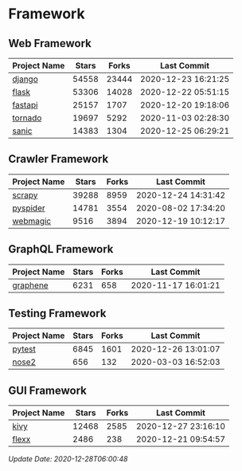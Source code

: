 # Framework

## Web Framework
| Project Name | Stars | Forks | Last Commit |
| ------------ | ----- | ----- | ----------- |
| [django](https://github.com/django/django) | 54558 | 23444 | 2020-12-23 16:21:25 |
| [flask](https://github.com/pallets/flask) | 53306 | 14028 | 2020-12-22 05:51:15 |
| [fastapi](https://github.com/tiangolo/fastapi) | 25157 | 1707 | 2020-12-20 19:18:06 |
| [tornado](https://github.com/tornadoweb/tornado) | 19697 | 5292 | 2020-11-03 02:28:30 |
| [sanic](https://github.com/huge-success/sanic) | 14383 | 1304 | 2020-12-25 06:29:21 |

## Crawler Framework
| Project Name | Stars | Forks | Last Commit |
| ------------ | ----- | ----- | ----------- |
| [scrapy](https://github.com/scrapy/scrapy) | 39288 | 8959 | 2020-12-24 14:31:42 |
| [pyspider](https://github.com/binux/pyspider) | 14781 | 3554 | 2020-08-02 17:34:20 |
| [webmagic](https://github.com/code4craft/webmagic) | 9516 | 3894 | 2020-12-19 10:12:17 |

## GraphQL Framework
| Project Name | Stars | Forks | Last Commit |
| ------------ | ----- | ----- | ----------- |
| [graphene](https://github.com/graphql-python/graphene) | 6231 | 658 | 2020-11-17 16:01:21 |

## Testing Framework
| Project Name | Stars | Forks | Last Commit |
| ------------ | ----- | ----- | ----------- |
| [pytest](https://github.com/pytest-dev/pytest) | 6845 | 1601 | 2020-12-26 13:01:07 |
| [nose2](https://github.com/nose-devs/nose2) | 656 | 132 | 2020-03-03 16:52:03 |

## GUI Framework
| Project Name | Stars | Forks | Last Commit |
| ------------ | ----- | ----- | ----------- |
| [kivy](https://github.com/kivy/kivy) | 12468 | 2585 | 2020-12-27 23:16:10 |
| [flexx](https://github.com/flexxui/flexx) | 2486 | 238 | 2020-12-21 09:54:57 |

*Update Date: 2020-12-28T06:00:48*